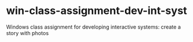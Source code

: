 # win-class-assignment-dev-int-syst
Windows class assignment for developing interactive systems: create a story with photos
